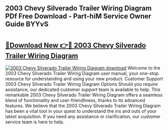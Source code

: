 ## 2003 Chevy Silverado Trailer Wiring Diagram PDf Free Download - Part-hiM Service Owner Guide BYYvS

# <h2><a href="http://dfoyi4.blite.top/?on=2003+Chevy+Silverado+Trailer+Wiring+Diagram">🔗Download New 👉🔴 2003 Chevy Silverado Trailer Wiring Diagram</a></h2>

[![2003 Chevy Silverado Trailer Wiring Diagram download](https://i.imgur.com/lujVjoI.png)](http://dfoyi4.blite.top/?on=2003+Chevy+Silverado+Trailer+Wiring+Diagram)
Welcome to the 2003 Chevy Silverado Trailer Wiring Diagram user manual, your one-stop resource for understanding and using your new product. Customer Support 2003 Chevy Silverado Trailer Wiring Diagram Options Should you require assistance, our dedicated customer support team is available to help. This remarkable 2003 Chevy Silverado Trailer Wiring Diagram offers a seamless blend of functionality and user-friendliness, thanks to its advanced features. We believe that the 2003 Chevy Silverado Trailer Wiring Diagram has been a vital tool in your quest to understand the ins and outs of your latest acquisition. If you need any assistance or clarification, our customer service team is here to help.
